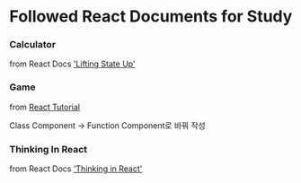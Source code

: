 # Followed React Documents for Study

### Calculator
from React Docs ['Lifting State Up'](https://reactjs.org/docs/lifting-state-up.html)


### Game
from [React Tutorial](https://reactjs.org/tutorial/tutorial.html)

Class Component -> Function Component로 바꿔 작성


### Thinking In React
from React Docs ['Thinking in React'](https://reactjs.org/docs/thinking-in-react.html)
